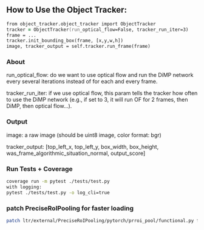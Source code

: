 ## How to Use the Object Tracker:
```zsh
from object_tracker.object_tracker import ObjectTracker
tracker = ObjectTracker(run_optical_flow=False, tracker_run_iter=3)
frame = ... 
tracker.init_bounding_box(frame, [x,y,w,h])
image, tracker_output = self.tracker.run_frame(frame)
```
### About
run_optical_flow: do we want to use optical flow and run the DiMP network every several iterations instead of for each and every frame. 

tracker_run_iter: if we use optical flow, this param tells the tracker how often to use the DiMP network (e.g., if set to 3, it will run OF for 2 frames, then DiMP, then optical flow...).

### Output
image: a raw image (should be uint8 image, color format: bgr) 

tracker_output: [top_left_x, top_left_y, box_width, box_height, was_frame_algorithmic_situation_normal, output_score]

### Run Tests + Coverage
```zsh
coverage run -m pytest ./tests/test.py
with logging:
pytest ./tests/test.py -o log_cli=true
```

### patch PreciseRoIPooling for faster loading
```zsh
patch ltr/external/PreciseRoIPooling/pytorch/prroi_pool/functional.py faster_import_patch
```
